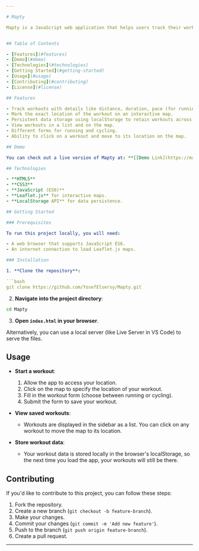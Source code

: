 ```yaml
---

# Mapty

Mapty is a JavaScript web application that helps users track their workout activities such as running and cycling by marking them on a map. Users can log workout details including distance, duration, pace, and speed, and visualize these workouts directly on an interactive map. The app stores data locally, allowing workouts to be persistent across sessions.


## Table of Contents

- [Features](#features)
- [Demo](#demo)
- [Technologies](#technologies)
- [Getting Started](#getting-started)
- [Usage](#usage)
- [Contributing](#contributing)
- [License](#license)

## Features

- Track workouts with details like distance, duration, pace (for running), speed (for cycling), and elevation gain.
- Mark the exact location of the workout on an interactive map.
- Persistent data storage using localStorage to retain workouts across sessions.
- View workouts in a list and on the map.
- Different forms for running and cycling.
- Ability to click on a workout and move to its location on the map.

## Demo

You can check out a live version of Mapty at: **[[Demo Link](https://mapty-lemon.vercel.app/)]** (Add your deployed link here).

## Technologies

- **HTML5**
- **CSS3**
- **JavaScript (ES6)**
- **Leaflet.js** for interactive maps.
- **LocalStorage API** for data persistence.

## Getting Started

### Prerequisites

To run this project locally, you will need:

- A web browser that supports JavaScript ES6.
- An internet connection to load Leaflet.js maps.

### Installation

1. **Clone the repository**:

```bash
git clone https://github.com/YosefElsersy/Mapty.git
```

2. **Navigate into the project directory**:

```bash
cd Mapty
```

3. **Open `index.html` in your browser**.

Alternatively, you can use a local server (like Live Server in VS Code) to serve the files.

## Usage

- **Start a workout**:
    1. Allow the app to access your location.
    2. Click on the map to specify the location of your workout.
    3. Fill in the workout form (choose between running or cycling).
    4. Submit the form to save your workout.

- **View saved workouts**:
    - Workouts are displayed in the sidebar as a list. You can click on any workout to move the map to its location.

- **Store workout data**:
    - Your workout data is stored locally in the browser's localStorage, so the next time you load the app, your workouts will still be there.

## Contributing

If you'd like to contribute to this project, you can follow these steps:

1. Fork the repository.
2. Create a new branch (`git checkout -b feature-branch`).
3. Make your changes.
4. Commit your changes (`git commit -m 'Add new feature'`).
5. Push to the branch (`git push origin feature-branch`).
6. Create a pull request.

---
```

